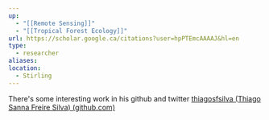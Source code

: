 ```yaml
---
up:
  - "[[Remote Sensing]]"
  - "[[Tropical Forest Ecology]]"
url: https://scholar.google.ca/citations?user=hpPTEmcAAAAJ&hl=en
type:
  - researcher
aliases: 
location:
  - Stirling
---
```


There's some interesting work in his github and twitter
[thiagosfsilva (Thiago Sanna Freire Silva) (github.com)](https://github.com/thiagosfsilva)